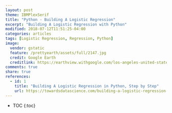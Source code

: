 ```yaml
---
layout: post
theme: IBMPlexSerif
title: "Python - Building A Logistic Regression"
excerpt: "Building A Logistic Regression with Python"
modified: 2018-07-12T11:51:25-04:00
categories: articles
tags: [Logistic Regression, Regression, Python]
image:
  vendor: gstatic
  feature: /prettyearth/assets/full/2147.jpg
  credit: Google Earth
  creditlink: https://earthview.withgoogle.com/los-angeles-united-states-2147
comments: true
share: true
references:
  - id: 1
    title: "Building A Logistic Regression in Python, Step by Step"
    url: https://towardsdatascience.com/building-a-logistic-regression-in-python-step-by-step-becd4d56c9c8
---
```


* TOC
{:toc}